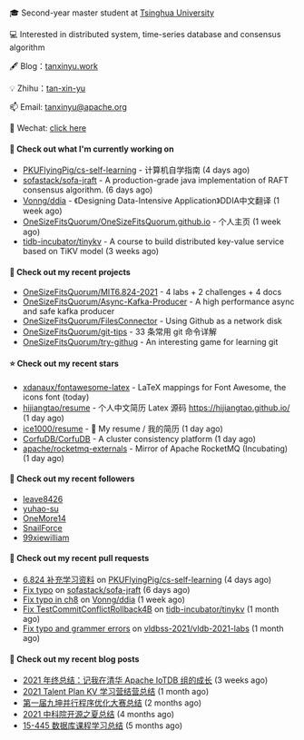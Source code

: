 🎓 Second-year master student at [Tsinghua University](https://www.tsinghua.edu.cn/)

💻 Interested in distributed system, time-series database and consensus algorithm

🖋 Blog：[tanxinyu.work](https://tanxinyu.work)

💡 Zhihu：[tan-xin-yu](https://www.zhihu.com/people/tan-xin-yu-22)

📫 Email: [tanxinyu@apache.org](mailto:tanxinyu@apache.org)

💬 Wechat: [click here](https://github.com/LebronAl/LebronAl/issues/1)

#### 👷 Check out what I'm currently working on

- [PKUFlyingPig/cs-self-learning](https://github.com/PKUFlyingPig/cs-self-learning) - 计算机自学指南 (4 days ago)
- [sofastack/sofa-jraft](https://github.com/sofastack/sofa-jraft) - A production-grade java implementation of RAFT consensus algorithm. (6 days ago)
- [Vonng/ddia](https://github.com/Vonng/ddia) - 《Designing Data-Intensive Application》DDIA中文翻译 (1 week ago)
- [OneSizeFitsQuorum/OneSizeFitsQuorum.github.io](https://github.com/OneSizeFitsQuorum/OneSizeFitsQuorum.github.io) - 个人主页 (1 week ago)
- [tidb-incubator/tinykv](https://github.com/tidb-incubator/tinykv) - A course to build distributed key-value service based on TiKV model (3 weeks ago)

#### 🌱 Check out my recent projects

- [OneSizeFitsQuorum/MIT6.824-2021](https://github.com/OneSizeFitsQuorum/MIT6.824-2021) - 4 labs &#43; 2 challenges &#43; 4 docs
- [OneSizeFitsQuorum/Async-Kafka-Producer](https://github.com/OneSizeFitsQuorum/Async-Kafka-Producer) - A high performance async and safe kafka producer
- [OneSizeFitsQuorum/FilesConnector](https://github.com/OneSizeFitsQuorum/FilesConnector) - Using Github as a network disk
- [OneSizeFitsQuorum/git-tips](https://github.com/OneSizeFitsQuorum/git-tips) - 33 条常用 git 命令详解
- [OneSizeFitsQuorum/try-githug](https://github.com/OneSizeFitsQuorum/try-githug) - An interesting game for learning git

#### ⭐ Check out my recent stars

- [xdanaux/fontawesome-latex](https://github.com/xdanaux/fontawesome-latex) - LaTeX mappings for Font Awesome, the icons font (today)
- [hijiangtao/resume](https://github.com/hijiangtao/resume) - 个人中文简历 Latex 源码 https://hijiangtao.github.io/ (1 day ago)
- [ice1000/resume](https://github.com/ice1000/resume) - :space_invader: My resume / 我的简历 (1 day ago)
- [CorfuDB/CorfuDB](https://github.com/CorfuDB/CorfuDB) - A cluster consistency platform (1 day ago)
- [apache/rocketmq-externals](https://github.com/apache/rocketmq-externals) - Mirror of Apache RocketMQ (Incubating) (1 day ago)

#### 👯 Check out my recent followers

- [leave8426](https://github.com/leave8426)
- [yuhao-su](https://github.com/yuhao-su)
- [OneMore14](https://github.com/OneMore14)
- [SnailForce](https://github.com/SnailForce)
- [99xiewilliam](https://github.com/99xiewilliam)

#### 🔨 Check out my recent pull requests

- [6.824 补充学习资料](https://github.com/PKUFlyingPig/cs-self-learning/pull/53) on [PKUFlyingPig/cs-self-learning](https://github.com/PKUFlyingPig/cs-self-learning) (4 days ago)
- [Fix typo](https://github.com/sofastack/sofa-jraft/pull/763) on [sofastack/sofa-jraft](https://github.com/sofastack/sofa-jraft) (6 days ago)
- [Fix typo in ch8](https://github.com/Vonng/ddia/pull/183) on [Vonng/ddia](https://github.com/Vonng/ddia) (1 week ago)
- [Fix TestCommitConflictRollback4B](https://github.com/tidb-incubator/tinykv/pull/373) on [tidb-incubator/tinykv](https://github.com/tidb-incubator/tinykv) (1 month ago)
- [Fix typo and grammer errors](https://github.com/vldbss-2021/vldb-2021-labs/pull/33) on [vldbss-2021/vldb-2021-labs](https://github.com/vldbss-2021/vldb-2021-labs) (1 month ago)

#### 📜 Check out my recent blog posts

- [2021 年终总结：记我在清华 Apache IoTDB 组的成长](https://tanxinyu.work/2021-annual-summary/) (3 weeks ago)
- [2021 Talent Plan KV 学习营结营总结](https://tanxinyu.work/tinykv/) (1 month ago)
- [第一届九坤并行程序优化大赛总结](https://tanxinyu.work/jiu-kun-parallel-program-optimization-contest/) (2 months ago)
- [2021 中科院开源之夏总结](https://tanxinyu.work/2021-summer-of-code/) (4 months ago)
- [15-445 数据库课程学习总结](https://tanxinyu.work/15-445/) (5 months ago)
